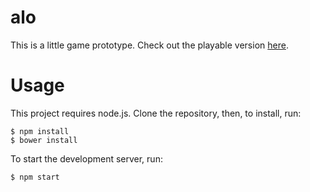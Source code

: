 # alo

This is a little game prototype. Check out the playable version [here](http://alo.maximilianschmitt.me/).

# Usage

This project requires node.js. Clone the repository, then, to install, run:

```
$ npm install
$ bower install
```

To start the development server, run:

```
$ npm start
```

